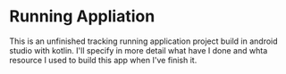 # Running Appliation
This is an unfinished tracking running application project build in android studio with kotlin.
I'll specify in more detail what have I done and whta resource I used to build this app when I've finish it.
